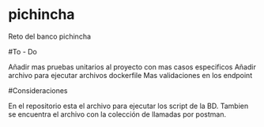 # pichincha
Reto del banco pichincha

#To - Do

Añadir mas pruebas unitarios al proyecto con mas casos especificos
Añadir archivo para ejecutar archivos dockerfile
Mas validaciones en los endpoint

#Consideraciones

En el repositorio esta el archivo para ejecutar los script de la BD.
Tambien se encuentra el archivo con la colección de llamadas por postman.
